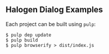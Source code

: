 ## Halogen Dialog Examples

Each project can be built using `pulp`:

```text
$ pulp dep update
$ pulp build
$ pulp browserify > dist/index.js
```
